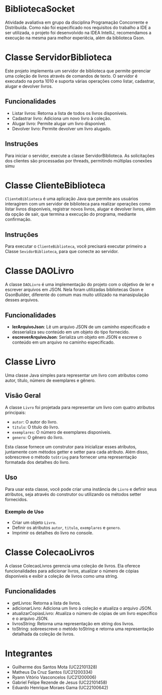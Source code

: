 # BibliotecaSocket
Atividade avaliativa em grupo da disciplina Programação Concorrente e Distribuída. Como não foi especificado nos requisitos do trabalho a IDE a ser utilizada, o projeto foi desenvolvido na IDEA IntelliJ, recomendamos a execução na mesma para melhor experiêcia, além da biblioteca Gson.

# Classe ServidorBiblioteca
Este projeto implementa um servidor de biblioteca que permite gerenciar uma coleção de livros através de comandos de texto. O servidor é executado na porta 1010 e suporta várias operações como listar, cadastrar, alugar e devolver livros.

## Funcionalidades
- Listar livros: Retorna a lista de todos os livros disponíveis.
- Cadastrar livro: Adiciona um novo livro à coleção.
- Alugar livro: Permite alugar um livro disponível.
- Devolver livro: Permite devolver um livro alugado.
  
## Instruções
Para iniciar o servidor, execute a classe ServidorBiblioteca. As solicitações dos clientes são processadas por threads, permitindo múltiplas conexões simu

# Classe ClienteBiblioteca
`ClienteBiblioteca` é uma aplicação Java que permite aos usuários interagirem com um servidor de biblioteca para realizar operações como listar livros disponíveis, registrar novos livros, alugar e devolver livros, além da opção de sair, que termina a execução do programa, mediante confirmação.

## Instruções
Para executar o `ClienteBiblioteca`, você precisará executar primeiro a Classe `SevidorBiblioteca`, para que conecte ao servidor.

# Classe DAOLivro

A classe `DAOLivro` é uma implementação do projeto com o objetivo de ler e escrever arquivos em JSON. Nela foram utilizadas bibliotecas Gson e GsonBuilder, diferente do comum mas muito utilizado na manasipulação desses arquivos. 

## Funcionalidades

- **lerArquivoJson**: Lê um arquivo JSON de um caminho especificado e desserializa seu conteúdo em um objeto do tipo fornecido.
- **escreverArquivoJson**: Serializa um objeto em JSON e escreve o conteúdo em um arquivo no caminho especificado.
  
# Classe Livro

Uma classe Java simples para representar um livro com atributos como autor, título, número de exemplares e gênero.

## Visão Geral

A classe `Livro` foi projetada para representar um livro com quatro atributos principais:
- `autor`: O autor do livro.
- `titulo`: O título do livro.
- `exemplares`: O número de exemplares disponíveis.
- `genero`: O gênero do livro.

Esta classe fornece um construtor para inicializar esses atributos, juntamente com métodos getter e setter para cada atributo. Além disso, sobrescreve o método `toString` para fornecer uma representação formatada dos detalhes do livro.

## Uso

Para usar esta classe, você pode criar uma instância de `Livro` e definir seus atributos, seja através do construtor ou utilizando os métodos setter fornecidos.

### Exemplo de Uso

- Criar um objeto `Livro`.
- Definir os atributos `autor`, `titulo`, `exemplares` e `genero`.
- Imprimir os detalhes do livro no console.

# Classe ColecaoLivros

A classe ColecaoLivros gerencia uma coleção de livros. Ela oferece funcionalidades para adicionar livros, atualizar o número de cópias disponíveis e exibir a coleção de livros como uma string. 

## Funcionalidades

- getLivros: Retorna a lista de livros.
- adicionarLivro: Adiciona um livro à coleção e atualiza o arquivo JSON.
- atualizarCopiasLivro: Atualiza o número de cópias de um livro específico e o arquivo JSON.
- livrosString: Retorna uma representação em string dos livros.
- toString: sobreescreve o metódo toString e retorna uma representação detalhada da coleção de livros.

# Integrantes 
- Guilherme dos Santos Mota (UC22101328)
- Matheus Da Cruz Santos (UC21200334)
- Ryann Vitório Vasconcelos (UC21200006)
- Gabriel Felipe Rezende de Jesus (UC22101458)
- Eduardo Henrique Moraes Gama (UC22100642)
